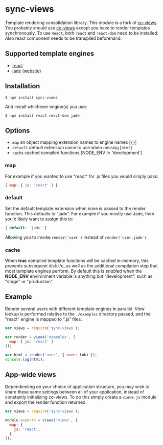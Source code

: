 # sync-views

  Template rendering consolidation library. This module is a fork of [co-views](https://github.com/tj/co-views).
  You probably should use [co-views](https://github.com/tj/co-views) except you have to render templates synchronously.
  To use `React`, both `react` and `react-dom` need to be installed. Also react component needs to be transpiled beforehand.

## Supported template engines
  - [react](https://github.com/facebook/react)
  - [jade](https://github.com/visionmedia/jade) [(website)](http://jade-lang.com/)

## Installation

```
$ npm install sync-views
```

 And install whichever engine(s) you use:

```
$ npm install react react-dom jade
```

## Options

 - `map` an object mapping extension names to engine names [`{}`]
 - `default` default extension name to use when missing [`html`]
 - `cache` cached compiled functions [NODE_ENV != 'development']

### map

  For example if you wanted to use "react" for .js files
  you would simply pass:

```js
{ map: { js: 'react' } }
```

### default

  Set the default template extension when none is passed to
  the render function. This defaults to "jade". For example
  if you mostly use Jade, then you'd likely want to assign
  this to:

```js
{ default: 'jade' }
```

  Allowing you to invoke `render('user')` instead of
  `render('user.jade')`.

### cache

  When __true__ compiled template functions will be cached in-memory,
  this prevents subsequent disk i/o, as well as the additional compilation
  step that most template engines perform. By default this is _enabled_
  when the __NODE_ENV__ environment variable is anything _but_ "development",
  such as "stage" or "production".

## Example

  Render several users with different template engines in parallel. View
  lookup is performed relative to the `./examples` directory passed,
  and the "react" engine is mapped to ".js" files.

```js
var views = require('sync-views');

var render = views('examples', {
  map: { js: 'react' }
});

var html = render('user', { user: tobi });
console.log(html);
```

## App-wide views

  Dependending on your choice of application structure, you may wish to
  share these same settings between all of your application, instead of
  constantly initializing co-views. To do this simply create a `views.js`
  module and export the render function returned:

```js
var views = require('sync-views');

module.exports = views('views', {
  map: {
    js: 'react',
  }
});
```